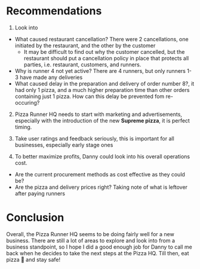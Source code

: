 # Recommendations
1. Look into 
- What caused restaurant cancellation? There were 2 cancellations, one initiated by the restaurant, and the other by the customer
   - It may be difficult to find out why the customer cancelled, but the restaurant should put a cancellation policy in place that protects all parties, i.e. restaurant, customers, and runners.
- Why is runner 4 not yet active? There are 4 runners, but only runners 1-3 have made any deliveries
- What caused delay in the preparation and delivery of order number 8?, it had only 1 pizza, and a much higher preparation time than other orders containing just 1 pizza. How can this delay be prevented fom re-occuring?

2. Pizza Runner HQ needs to start with marketing and advertisements, especially with the introduction of the new **Supreme pizza**, it is perfect timing.

3. Take user ratings and feedback seriously, this is important for all businesses, especially early stage ones

4. To better maximize profits, Danny could look into his overall operations cost. 
 - Are the current procurement methods as cost effective as they could be?
 - Are the pizza and delivery prices right? Taking note of what is leftover after paying runners

# Conclusion
Overall, the Pizza Runner HQ seems to be doing fairly well for a new business. There are still a lot of areas to explore and look into from a business standpoint, so I hope I did a good enough job for Danny to call me back when he decides to take the next steps at the Pizza HQ. Till then, eat pizza 🍕 and stay safe!
